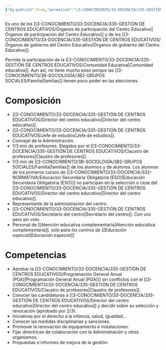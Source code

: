 ```yaml
---
{"dg-publish":true,"permalink":"/3-CONOCIMIENTO/33-DOCENCIA/335-GESTIÓN DE CENTROS EDUCATIVOS/Consejo Escolar/"}
---
```


Es uno de los [[3-CONOCIMIENTO/33-DOCENCIA/335-GESTIÓN DE CENTROS EDUCATIVOS/Órganos de participación del Centro Educativo\|Órganos de participación del Centro Educativo]] y de los [[3-CONOCIMIENTO/33-DOCENCIA/335-GESTIÓN DE CENTROS EDUCATIVOS/Órganos de gobierno del Centro Educativo\|Órganos de gobierno del Centro Educativo]].

Permite la participación de la [[3-CONOCIMIENTO/33-DOCENCIA/335-GESTIÓN DE CENTROS EDUCATIVOS/Comunidad Educativa\|Comunidad educativa]]. Aun así, no tiene mucho peso porque las [[3-CONOCIMIENTO/3B-SOCIOLOGÍA/3B2-GRUPOS SOCIALES/Familia\|familias]] tienen poco poder en las elecciones.

# Composición
- [[3-CONOCIMIENTO/33-DOCENCIA/335-GESTIÓN DE CENTROS EDUCATIVOS/Director del centro educativo\|Director del centro educativo]].
- [[3-CONOCIMIENTO/33-DOCENCIA/335-GESTIÓN DE CENTROS EDUCATIVOS/Jefe de estudios\|Jefe de estudios]].
- Concejal de la Administración.
- 1/3 min de profesores. Elegidos por el [[3-CONOCIMIENTO/33-DOCENCIA/335-GESTIÓN DE CENTROS EDUCATIVOS/Claustro de profesores\|Claustro de profesores]].
- 1/3 min de [[3-CONOCIMIENTO/3B-SOCIOLOGÍA/3B2-GRUPOS SOCIALES/Familia\|familias]] de los alumnos y de alumnos. Los alumnos de los primeros cursos de [[3-CONOCIMIENTO/33-DOCENCIA/332-NORMATIVA/Educación Secundaria Obligatoria (ESO)\|Educación Secundaria Obligatoria (ESO)]] no participan en la selección o cese del [[3-CONOCIMIENTO/33-DOCENCIA/335-GESTIÓN DE CENTROS EDUCATIVOS/Director del centro educativo\|Director del centro educativo]].
- Representante de la administración del centro.
- [[3-CONOCIMIENTO/33-DOCENCIA/335-GESTIÓN DE CENTROS EDUCATIVOS/Secretario del centro\|Secretario del centro]]. Con voz pero sin voto.
- Personal de [[Atención educativa complementaria\|Atención educativa complementaria]]. *sólo para los centros de [[Educación especial\|Educación especial]]*

# Competencias
- Aprobar la [[3-CONOCIMIENTO/33-DOCENCIA/335-GESTIÓN DE CENTROS EDUCATIVOS/Programación General Anual (PGA)\|Programación General Anual (PGA)]] sin conflictos con el [[3-CONOCIMIENTO/33-DOCENCIA/335-GESTIÓN DE CENTROS EDUCATIVOS/Claustro de profesores\|Claustro de profesores]].
- Conocer las candidaturas a [[3-CONOCIMIENTO/33-DOCENCIA/335-GESTIÓN DE CENTROS EDUCATIVOS/Director del centro educativo\|Director del centro educativo]] y decidir sobre su selección y revocación (aprobado por 2/3).
- Iniciativas por el derecho a la infancia, salud, igualdad...
- Conocer las medidas disciplinarias y sanciones.
- Promover la renovación de equipamiento e instalaciones.
- Fijar directrices de colaboración con la Administración y otros organismos.
- Propuestas e informes de mejora de la gestión.
